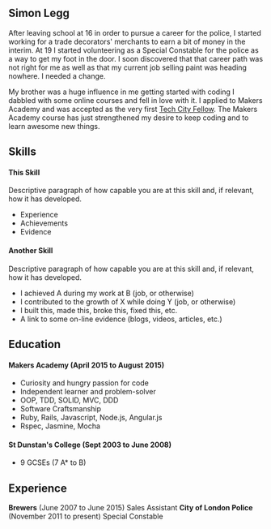 ## Simon Legg

After leaving school at 16 in order to pursue a career for the police, I started working for a trade decorators' merchants to earn a bit of money in the interim. At 19 I started volunteering as a Special Constable for the police as a way to get my foot in the door. I soon discovered that that career path was not right for me as well as that my current job selling paint was heading nowhere. I needed a change.

My brother was a huge influence in me getting started with coding I dabbled with some online courses and fell in love with it. I applied to Makers Academy and was accepted as the very first [Tech City Fellow](http://www.techcityfellowship.org). The Makers Academy course has just strengthened my desire to keep coding and to learn awesome new things.


## Skills

#### This Skill

Descriptive paragraph of how capable you are at this skill and, if relevant, how it has developed.

- Experience
- Achievements
- Evidence

#### Another Skill

Descriptive paragraph of how capable you are at this skill and, if relevant, how it has developed.

- I achieved A during my work at B (job, or otherwise)
- I contributed to the growth of X while doing Y (job, or otherwise)
- I built this, made this, broke this, fixed this, etc.
- A link to some on-line evidence (blogs, videos, articles, etc.)

## Education

#### Makers Academy (April 2015 to August 2015)

- Curiosity and hungry passion for code
- Independent learner and problem-solver
- OOP, TDD, SOLID, MVC, DDD
- Software Craftsmanship
- Ruby, Rails, Javascript, Node.js, Angular.js
- Rspec, Jasmine, Mocha

#### St Dunstan's College (Sept 2003 to June 2008)

- 9 GCSEs (7 A* to B)

## Experience

**Brewers** (June 2007 to June 2015)
Sales Assistant
**City of London Police** (November 2011 to present)
Special Constable
